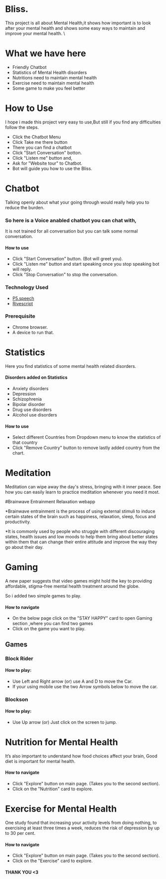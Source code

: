 

# Bliss.

This project is all about Mental Health,it shows how important is to look after your mental health
and shows some easy ways to maintain and improve your mental health. \





# What we have here

* Friendly Chatbot
* Statistics of Mental Health disorders
* Nutritions need to maintain mental health
* Exercise need to maintain mental health
* Some game to make you feel better


# How to Use

I hope i made this project very easy to use,But still if you find any difficulties follow the steps.

* Click the Chatbot Menu
* Click Take me there button
* There you can find a chatbot
* Click "Start Conversation" botton.
* Click "Listen me" button and,
* Ask for "Website tour" to Chatbot.
* Bot will guide you how to use the Bliss.






# Chatbot

Talking openly about what your going through would really help you to reduce the burden.

### So here is a Voice anabled chatbot you can chat with,
It is not trained for all conversation but you can talk some normal conversation.


#### How to use

* Click "Start Conversation" button. (Bot will greet you).
* Click "Listen me" button and start speaking once you stop speaking bot will reply.
* Click "Stop Conversation" to stop the conversation.



### Technology Used

* [P5.speech](https://idmnyu.github.io/p5.js-speech/)
* [Rivescript](https://www.rivescript.com/)

### Prerequisite

* Chrome browser.
* A device to run that.


# Statistics

Here you find statistics of some mental health related disorders.


#### Disorders added on Statistics

* Anxiety disorders
* Depression
* Schizophrenia
* Bipolar disorder
* Drug use disorders
* Alcohol use disorders


#### How to use

* Select different Countries from Dropdown menu to know the statistics of that country
* Click "Remove Country" button to remove lastly added country from the chart.


# Meditation

Meditation can wipe away the day's stress, bringing with it inner peace.
See how you can easily learn to practice meditation whenever you need it most.

#Brainwave Entrainment Relaxation webapp

*Brainwave entrainment is the process of using external stimuli to induce certain
 states of the brain such as happiness, relaxation, sleep, focus and productivity.

*It is commonly used by people who struggle with different discouraging states,
 health issues and low moods to help them bring about better states within them that can change their entire attitude and improve the way they go about their day.

# Gaming

A new paper suggests that video games might hold the key to providing affordable, stigma-free mental health
treatment around the globe.  

So i added two simple games to play.

#### How to navigate

* On the below page click on the "STAY HAPPY" card to open Gaming section ,where you can find two games
* Click on the game you want to play.


## Games

### Block Rider


#### How to play:

* Use Left and Right arrow (or) use A and D to move the Car.
* If your using mobile use the two Arrow symbols below to move the car.



### Blockson


#### How to play:

* Use Up arrow (or) Just click on the screen to jump.



# Nutrition for Mental Health

It’s also important to understand how food choices affect your brain, Good diet is
important for mental health.

#### How to navigate

* Click "Explore" button on main page. (Takes you to the second section).
* Click on the "Nutrition" card to explore.



# Exercise for Mental Health

One study found that increasing your activity levels from doing nothing, to exercising at least three times a week, reduces the risk of depression by up to 30 per cent.

#### How to navigate

* Click "Explore" button on main page. (Takes you to the second section).
* Click on the "Exercise" card to explore.


#### THANK YOU <3
